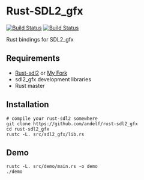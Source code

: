 Rust-SDL2_gfx
===============

[![Build Status](https://travis-ci.org/andelf/rust-sdl2_gfx.svg?branch=master)](https://travis-ci.org/andelf/rust-sdl2_gfx)
[![Build Status](https://drone.io/github.com/andelf/rust-sdl2_gfx/status.png)](https://drone.io/github.com/andelf/rust-sdl2_gfx/latest)

Rust bindings for SDL2_gfx

Requirements
------------

* [Rust-sdl2](https://github.com/AngryLawyer/rust-sdl2) or [My Fork](https://github.com/andelf/rust-sdl2)
* sdl2_gfx development libraries
* Rust master

Installation
------------

```
# compile your rust-sdl2 somewhere
git clone https://github.com/andelf/rust-sdl2_gfx
cd rust-sdl2_gfx
rustc -L. src/sdl2_gfx/lib.rs
```

Demo
----

```
rustc -L. src/demo/main.rs -o demo
./demo
```
